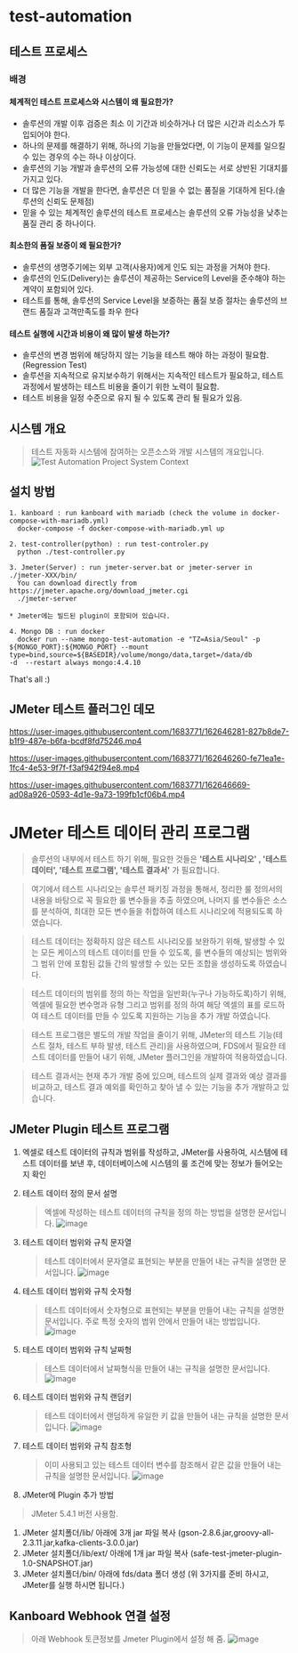 # test-automation

## 테스트 프로세스
### 배경
 #### 체계적인 테스트 프로세스와 시스템이 왜 필요한가?
  * 솔루션의 개발 이후 검증은 최소 이 기간과 비슷하거나 더 많은 시간과 리소스가 투입되어야 한다. 
  * 하나의 문제를 해결하기 위해, 하나의 기능을 만들었다면, 이 기능이 문제를 일으킬 수 있는 경우의 수는 하나 이상이다.
  * 솔루션의 기능 개발과 솔루션의 오류 가능성에 대한 신뢰도는 서로 상반된 기대치를 가지고 있다.
  * 더 많은 기능을 개발을 한다면, 솔루션은 더 믿을 수 없는 품질을 기대하게 된다.(솔루션의 신뢰도 문제점)
  * 믿을 수 있는 체계적인 솔루션의 테스트 프로세스는 솔루션의 오류 가능성을 낮추는 품질 관리 중 하나이다.
 #### 최소한의 품질 보증이 왜 필요한가? 
  * 솔루션의 생명주기에는 외부 고객(사용자)에게 인도 되는 과정을 거쳐야 한다.
  * 솔루션의 인도(Delivery)는 솔루션이 제공하는 Service의 Level을 준수해야 하는 계약이 포함되어 있다.
  * 테스트를 통해, 솔루션의 Service Level을 보증하는 품질 보증 절차는 솔루션의 브랜드 품질과 고객만족도를 좌우 한다
 #### 테스트 실행에 시간과 비용이 왜 많이 발생 하는가?
  * 솔루션의 변경 범위에 해당하지 않는 기능을 테스트 해야 하는 과정이 필요함.(Regression Test)
  * 솔루션을 지속적으로 유지보수하기 위해서는 지속적인 테스트가 필요하고, 테스트 과정에서 발생하는 테스트 비용을 줄이기 위한 노력이 필요함.
  * 테스트 비용을 일정 수준으로 유지 될 수 있도록 관리 될 필요가 있음.
## 시스템 개요
 > 테스트 자동화 시스템에 참여하는 오픈소스와 개발 시스템의 개요입니다.
![Test Automation Project System Context](https://user-images.githubusercontent.com/1683771/162646776-23a210b5-a5b8-45fa-aebd-8cf3a5fb2915.png)


## 설치 방법
>
```
1. kanboard : run kanboard with mariadb (check the volume in docker-compose-with-mariadb.yml)
  docker-compose -f docker-compose-with-mariadb.yml up
```
```
2. test-controller(python) : run test-controler.py
  python ./test-controller.py
```
```
3. Jmeter(Server) : run jmeter-server.bat or jmeter-server in ./jmeter-XXX/bin/    
  You can download directly from https://jmeter.apache.org/download_jmeter.cgi
  ./jmeter-server

* Jmeter에는 빌드된 plugin이 포함되어 있습니다.
```
```
4. Mongo DB : run docker 
  docker run --name mongo-test-automation -e "TZ=Asia/Seoul" -p ${MONGO_PORT}:${MONGO_PORT} --mount type=bind,source=${BASEDIR}/volume/mongo/data,target=/data/db 
-d  --restart always mongo:4.4.10
```

That's all :)


## JMeter 테스트 플러그인 데모

https://user-images.githubusercontent.com/1683771/162646281-827b8de7-b1f9-487e-b6fa-bcdf8fd75246.mp4


https://user-images.githubusercontent.com/1683771/162646260-fe71ea1e-1fc4-4e53-9f7f-f3af942f94e8.mp4


https://user-images.githubusercontent.com/1683771/162646669-ad08a926-0593-4d1e-9a73-199fb1cf06b4.mp4

# JMeter 테스트 데이터 관리 프로그램 #

 > 솔루션의 내부에서 테스트 하기 위해, 필요한 것들은 **'테스트 시나리오' , '테스트 데이터', '테스트 프로그램', '테스트 결과서'** 가 필요합니다. 

 > 여기에서 테스트 시나리오는 솔루션 패키징 과정을 통해서, 정리한 룰 정의서의 내용을 바탕으로 꼭 필요한 룰 변수들을 추출 하였으며, 나머지 룰 변수들은 소스를 분석하여, 최대한 모든 변수들을 취합하여 테스트 시나리오에 적용되도록 하였습니다.

 > 테스트 데이터는 정확하지 않은 테스트 시나리오를 보완하기 위해, 발생할 수 있는 모든 케이스의 테스트 데이터를 만들 수 있도록, 룰 변수들의 예상되는 범위와 그 범위 안에 포함된 값들 간의 발생할 수 있는 모든 조합을 생성하도록 하였습니다.

 > 테스트 데이터의 범위를 정의 하는 작업을 일반화(누구나 가능하도록)하기 위해, 엑셀에 필요한 변수명과 유형 그리고 범위를 정의 하여 해당 엑셀의 표를 로드하여 테스트 데이터를 만들 수 있도록 지원하는 기능을 추가 개발 하였습니다.

 > 테스트 프로그램은 별도의 개발 작업을 줄이기 위해, JMeter의 테스트 기능(테스트 절차, 테스트 부하 발생, 테스트 관리)을 사용하였으며, FDS에서 필요한 테스트 데이터를 만들어 내기 위해, JMeter 플러그인을 개발하여 적용하였습니다.

 > 테스트 결과서는 현재 추가 개발 중에 있으며, 테스트의 실제 결과와 예상 결과를 비교하고, 테스트 결과 예외를 확인하고 찾아 낼 수 있는 기능을 추가 개발하고 있습니다.

## JMeter Plugin 테스트 프로그램

1. 엑셀로 테스트 데이터의 규칙과 범위를 작성하고, JMeter를 사용하여, 시스템에 테스트 데이터를 보낸 후, 데이터베이스에 시스템의 룰 조건에 맞는 정보가 들어오는지 확인

2. 테스트 데이터 정의 문서 설명
    > 엑셀에 작성하는 테스트 데이터의 규칙을 정의 하는 방법을 설명한 문서입니다.
![image](https://user-images.githubusercontent.com/1683771/163735668-6b039d54-0eb7-4e62-86cc-45e08b7dac9f.png)

3. 테스트 데이터 범위와 규칙 문자열
    > 테스트 데이터에서 문자열로 표현되는 부분을 만들어 내는 규칙을 설명한 문서입니다. 
![image](https://user-images.githubusercontent.com/1683771/163735686-d088e819-3f8b-4707-b60c-95234d9fa899.png)

4. 테스트 데이터 범위와 규칙 숫자형
    > 테스트 데이터에서 숫자형으로 표현되는 부분을 만들어 내는 규칙을 설명한 문서입니다. 주로 특정 숫자의 범위 안에서 만들어 내는 방법입니다.
![image](https://user-images.githubusercontent.com/1683771/163735698-52f670df-d524-4ebc-9a8b-e0a9441583cc.png)

5. 테스트 데이터 범위와 규칙 날짜형
    > 테스트 데이터에서 날짜형식을 만들어 내는 규칙을 설명한 문서입니다.
![image](https://user-images.githubusercontent.com/1683771/163735706-79296f53-a32e-461d-a3a2-2c213bb25205.png)

6. 테스트 데이터 범위와 규칙 랜덤키
    > 테스트 데이터에서 랜덤하게 유일한 키 값을 만들어 내는 규칙을 설명한 문서입니다.
![image](https://user-images.githubusercontent.com/1683771/163735719-c19859a3-9ada-4e64-a4e1-ddc2d57ab2e0.png)

7. 테스트 데이터 범위와 규칙 참조형
    > 이미 사용되고 있는 테스트 데이터 변수를 참조해서 같은 값을 만들어 내는 규칙을 설명한 문서입니다.
![image](https://user-images.githubusercontent.com/1683771/163735727-a27f197b-3d80-417e-90c2-516ce8fa2610.png)

8. JMeter에 Plugin 추가 방법
> JMeter 5.4.1 버전 사용함.
  1. JMeter 설치폴더/lib/ 아래에 3개 jar 파일 복사 (gson-2.8.6.jar,groovy-all-2.3.11.jar,kafka-clients-3.0.0.jar)
  2. JMeter 설치폴더/lib/ext/ 아래에 1개 jar 파일 복사 (safe-test-jmeter-plugin-1.0-SNAPSHOT.jar)
  3. JMeter 설치폴더/bin/ 아래에 fds/data 폴더 생성 (위 3가지를 준비 하시고, JMeter를 실행 하시면 됩니다.)



## Kanboard Webhook 연결 설정
> 아래 Webhook 토큰정보를 Jmeter Plugin에서 설정 해 줌.
![image](https://user-images.githubusercontent.com/1683771/165467651-f8d658f1-c8b1-45cd-ae66-abe4d585ccbc.png)

